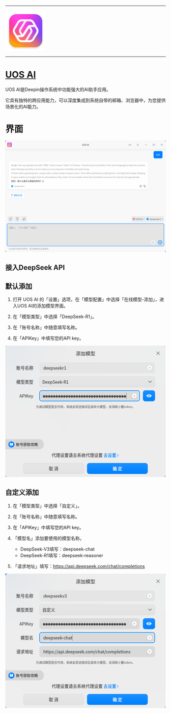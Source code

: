 ___

![image](assets/uos-ai-assistant.svg)

___

# [UOS AI](https://www.deepin.org)

UOS AI是Deepin操作系统中功能强大的AI助手应用。

它具有独特的跨应用能力，可以深度集成到系统自带的邮箱、浏览器中，为您提供场景化的AI能力。

# 界面

![image](assets/ui.png)

## 接入DeepSeek API

## 默认添加

1. 打开 UOS AI 的「设置」选项，在「模型配置」中选择「在线模型-添加」，进入UOS AI的添加模型界面。

2. 在「模型类型」中选择「DeepSeek-R1」。

3. 在「账号名称」中随意填写名称。

4. 在「APIKey」中填写您的API key。

![image](assets/r1.png)

## 自定义添加

1. 在「模型类型」中选择「自定义」。
2. 在「账号名称」中随意填写名称。
3. 在「APIKey」中填写您的API key。
4. 「模型名」添加要使用的模型名称。
   -  DeepSeek-V3填写：deepseek-chat
   - DeepSeek-R1填写：deepseek-reasoner

5. 「请求地址」填写：https://api.deepseek.com/chat/completions

![image](assets/custom-v3.png)
